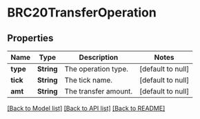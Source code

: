 # BRC20TransferOperation
## Properties

| Name | Type | Description | Notes |
|------------ | ------------- | ------------- | -------------|
| **type** | **String** | The operation type. | [default to null] |
| **tick** | **String** | The tick name. | [default to null] |
| **amt** | **String** | The transfer amount. | [default to null] |

[[Back to Model list]](../README.md#documentation-for-models) [[Back to API list]](../README.md#documentation-for-api-endpoints) [[Back to README]](../README.md)

